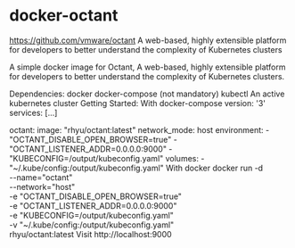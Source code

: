 # docker-octant
https://github.com/vmware/octant A web-based, highly extensible platform for developers to better understand the complexity of Kubernetes clusters

A simple docker image for Octant, A web-based, highly extensible platform for developers to better understand the complexity of Kubernetes clusters.

Dependencies:
docker
docker-compose (not mandatory)
kubectl
An active kubernetes cluster
Getting Started:
With docker-compose
version: '3'
services:
  [...]

  octant:
    image: "rhyu/octant:latest"
    network_mode: host
    environment:
      - "OCTANT_DISABLE_OPEN_BROWSER=true"
      - "OCTANT_LISTENER_ADDR=0.0.0.0:9000"
      - "KUBECONFIG=/output/kubeconfig.yaml"
    volumes:
      - "~/.kube/config:/output/kubeconfig.yaml"
With docker
docker run -d \
    --name="octant" \
    --network="host" \
    -e "OCTANT_DISABLE_OPEN_BROWSER=true" \
    -e "OCTANT_LISTENER_ADDR=0.0.0.0:9000" \
    -e "KUBECONFIG=/output/kubeconfig.yaml" \
    -v "~/.kube/config:/output/kubeconfig.yaml" \
    rhyu/octant:latest
Visit http://localhost:9000
